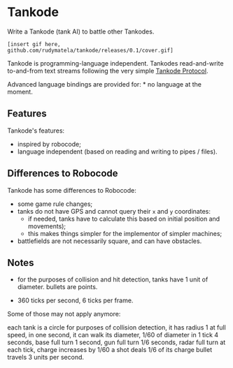 Tankode
=======

Write a Tankode (tank AI) to battle other Tankodes.

	[insert gif here, github.com/rudymatela/tankode/releases/0.1/cover.gif]

Tankode is programming-language independent.  Tankodes read-and-write
to-and-from text streams following the very simple [Tankode Protocol].

Advanced language bindings are provided for:
	* no language at the moment.


Features
--------

Tankode's features:

* inspired by robocode;
* language independent (based on reading and writing to pipes / files).


Differences to Robocode
-----------------------

Tankode has some differences to Robocode:

* some game rule changes;
* tanks do not have GPS and cannot query their `x` and `y` coordinates:
	- if needed, tanks have to calculate this based on initial position and
	  movements);
	- this makes things simpler for the implementor of simpler machines;
* battlefields are not necessarily square, and can have obstacles.


Notes
-----

* for the purposes of collision and hit detection, tanks have 1 unit of
  diameter.  bullets are points.

* 360 ticks per second, 6 ticks per frame.

Some of those may not apply anymore:

each tank is a circle for purposes of collision detection, it has radius 1
at full speed, in one second, it can walk its diameter, 1/60 of diameter in 1 tick
4 seconds,   base full turn
1 second,    gun  full turn
1/6 seconds, radar full turn
at each tick, charge increases by 1/60
a shot deals 1/6 of its charge
bullet travels 3 units per second.




[Tankode Protocol]: doc/tankode-protocol.md
[Tankode Display Protocol]: doc/tankode-display-protocol.md

